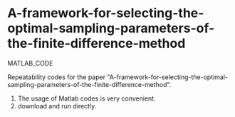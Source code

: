 # A-framework-for-selecting-the-optimal-sampling-parameters-of-the-finite-difference-method
MATLAB_CODE

Repeatability codes for the paper "A-framework-for-selecting-the-optimal-sampling-parameters-of-the-finite-difference-method".
  1. The usage of Matlab codes is very convenient.
  2. download and run directly.

